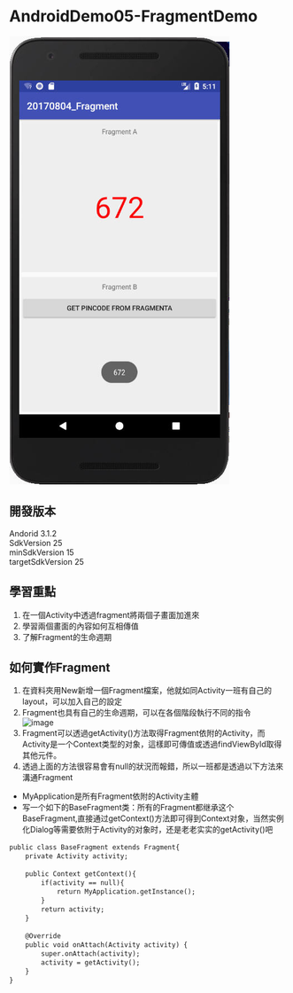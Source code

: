 # AndroidDemo05-FragmentDemo

![image](https://github.com/Jimison-TW/AndroidDemo05-FragmentDemo/blob/master/Snap18.jpg?raw=true)

## 開發版本
Andorid 3.1.2 </br>
SdkVersion 25 </br>
minSdkVersion 15 </br>
targetSdkVersion 25 </br>

## 學習重點
1. 在一個Activity中透過fragment將兩個子畫面加進來
2. 學習兩個畫面的內容如何互相傳值
3. 了解Fragment的生命週期

## 如何實作Fragment
1. 在資料夾用New新增一個Fragment檔案，他就如同Activity一班有自己的layout，可以加入自己的設定
2. Fragment也具有自己的生命週期，可以在各個階段執行不同的指令</br>
![image](https://developer.android.com/images/fragment_lifecycle.png?hl=zh-tw)
3. Fragment可以透過getActivity()方法取得Fragment依附的Activity，而Activity是一个Context类型的对象，這樣即可傳值或透過findViewById取得其他元件。
4. 透過上面的方法很容易會有null的狀況而報錯，所以一班都是透過以下方法來溝通Fragment
* MyApplication是所有Fragment依附的Activity主體
* 写一个如下的BaseFragment类：所有的Fragment都继承这个BaseFragment,直接通过getContext()方法即可得到Context对象，当然实例化Dialog等需要依附于Activity的对象时，还是老老实实的getActivity()吧
```java=
public class BaseFragment extends Fragment{
    private Activity activity;

    public Context getContext(){
        if(activity == null){
            return MyApplication.getInstance();
        }
        return activity;
    }

    @Override
    public void onAttach(Activity activity) {
        super.onAttach(activity);
        activity = getActivity();
    }
}
```
